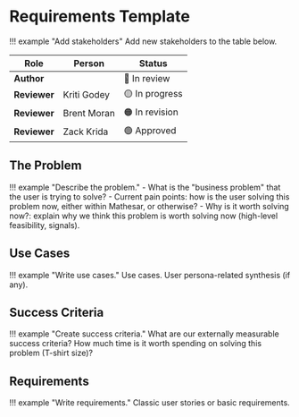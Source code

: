 # Requirements Template

!!! example "Add stakeholders"
	Add new stakeholders to the table below.

| **Role** | **Person** | **Status** |
|-|-|-|
| **Author** | | 🔵 In review |
| **Reviewer** | Kriti Godey |  🟡 In progress |
| **Reviewer** | Brent Moran | 🟠 In revision |
| **Reviewer** | Zack Krida | 🟢 Approved |

## The Problem

!!! example "Describe the problem."
	- What is the "business problem" that the user is trying to solve?
	- Current pain points: how is the user solving this problem now, either within Mathesar, or otherwise?
	- Why is it worth solving now?: explain why we think this problem is worth solving now (high-level feasibility, signals).

## Use Cases

!!! example "Write use cases."
	Use cases.
	User persona-related synthesis (if any).

## Success Criteria

!!! example "Create success criteria."
	What are our externally measurable success criteria?
	How much time is it worth spending on solving this problem (T-shirt size)?

## Requirements

!!! example "Write requirements."
	Classic user stories or basic requirements.
